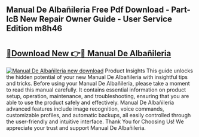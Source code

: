 ## Manual De Albañileria Free Pdf Download - Part-IcB New Repair Owner Guide - User Service Edition m8h46

# <h2><a href="http://bc12905.oget.top/?id=Manual+De+Alba%c3%b1ileria">🔗Download New 👉🔴 Manual De Albañileria</a></h2>

[![Manual De Albañileria new download](https://i.imgur.com/5g1atiW.png)](http://bc12905.oget.top/?id=Manual+De+Alba%c3%b1ileria)
Product Insights This guide unlocks the hidden potential of your new Manual De Albañileria with insightful tips and tricks. Before using your Manual De Albañileria, please take a moment to read this manual carefully. It contains essential information on product setup, operation, maintenance, and troubleshooting, ensuring that you are able to use the product safely and effectively. Manual De Albañileria advanced features include image recognition, voice commands, customizable profiles, and automatic backups, all easily controlled through the user-friendly and intuitive interface. Thank You for Choosing Us! We appreciate your trust and support Manual De Albañileria.
